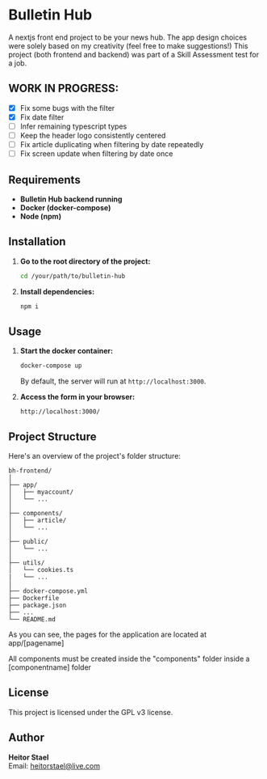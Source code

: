 # Bulletin Hub 

A nextjs front end project to be your news hub. The app design choices were solely based on my creativity (feel free to make suggestions!)
This project (both frontend and backend) was part of a Skill Assessment test for a job.

## WORK IN PROGRESS:
- [x] Fix some bugs with the filter
- [x] Fix date filter
- [ ] Infer remaining typescript types
- [ ] Keep the header logo consistently centered
- [ ] Fix article duplicating when filtering by date repeatedly
- [ ] Fix screen update when filtering by date once

## Requirements

- **Bulletin Hub backend running**
- **Docker (docker-compose)**
- **Node (npm)**

## Installation

1. **Go to the root directory of the project:**
   ```bash
   cd /your/path/to/bulletin-hub
   ```

2. **Install dependencies:**
   ```bash
   npm i
   ```

## Usage

1. **Start the docker container:**
   ```bash
   docker-compose up
   ```
   By default, the server will run at `http://localhost:3000`.

2. **Access the form in your browser:**
   ```
   http://localhost:3000/
   ```

## Project Structure

Here's an overview of the project's folder structure:

```plaintext
bh-frontend/
│
├── app/
│   ├── myaccount/
│   └── ...
│
├── components/
│   ├── article/
│   └── ...
│
├── public/
│   └── ...
│
├── utils/
│   └── cookies.ts
|   └── ...
│
├── docker-compose.yml
├── Dockerfile
├── package.json
├── ...
└── README.md
```

As you can see, the pages for the application are located at app/[pagename]

All components must be created inside the "components" folder inside a [componentname] folder

## License

This project is licensed under the GPL v3 license.

## Author

**Heitor Stael**  
Email: [heitorstael@live.com](mailto:heitorstael@live.com)
